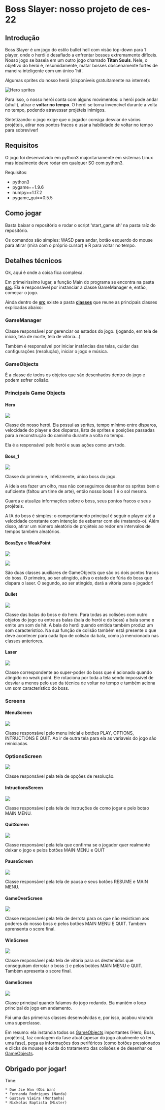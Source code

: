 # Boss Slayer: nosso projeto de ces-22

## Introdução

Boss Slayer é um jogo do estilo bullet hell com visão top-down para 1 player, onde o herói é desafiado a enfrentar bosses extremamente difíceis. Nosso jogo se baseia em um outro jogo chamado **Titan Souls**. Nele, o objetivo do herói é, resumidamente, matar bosses obscenamente fortes de maneira inteligente com um único 'hit'.

Algumas sprites do nosso herói (disponíveis gratuitamente na internet):

![Hero sprites](sprites/TopDownCharacter/Character/Character_Down.png)

Para isso, o nosso herói conta com alguns movimentos: o herói pode andar (uhul!), atirar e **voltar no tempo**. O herói se torna invencível durante a volta no tempo, podendo atravessar projéteis inimigos.

Sintetizando: o jogo exige que o jogador consiga desviar de vários projéteis, atirar nos pontos fracos e usar a habilidade de voltar no tempo para sobreviver!

## Requisitos

O jogo foi desenvolvido em python3 majoritariamente em sistemas Linux mas idealmente deve rodar em qualquer SO com python3.

Requisitos:

* python3
* pygame==1.9.6
* numpy==1.17.2
* pygame_gui==0.5.5

## Como jogar

Basta baixar o repositório e rodar o script 'start_game.sh' na pasta raíz do repositório.

Os comandos são simples: WASD para andar, botão esquerdo do mouse para atirar (mira com o próprio cursor) e R para voltar no tempo.

## Detalhes técnicos

Ok, aqui é onde a coisa fica complexa.

Em primeiríssimo lugar, a função Main do programa se encontra na pasta [**src**](/src). Ela é responsável por instanciar a classe GameManager e, então, começar o jogo.

Ainda dentro de [**src**](/src) existe a pasta [**classes**](/src/classes) que reune as principais classes explicadas abaixo:

### GameManager

Classe responsável por gerenciar os estados do jogo. (jogando, em tela de início, tela de morte, tela de vitória...)

Também é responsável por iniciar instâncias das telas, cuidar das configurações (resolução), iniciar o jogo e música.

### GameObjects

É a classe de todos os objetos que são desenhados dentro do jogo e podem sofrer colisão.

### Principais Game Objects

#### Hero

![](sprites/TopDownCharacter/Character/Character_Left.png)

Classe do nosso herói. Ela possui as sprites, tempo mínimo entre disparos, velocidade do player e dos disparos, lista de sprites e posições passadas para a reconstrução do caminho durante a volta no tempo.

Ela é a responsável pelo herói e suas ações como um todo.

#### Boss_1

![](imgs/boss_1.png)

Classe do primeiro e, infelizmente, único boss do jogo.

A ideia era fazer um olho, mas não conseguimos desenhar os sprites bem o suficiente (faltou um time de arte), então nosso boss 1 é o sol mesmo.

Guarda e atualiza informações sobre o boss, seus pontos fracos e seus projéteis.

A IA do boss é simples: o comportamento principal é seguir o player até a velocidade constante com intenção de esbarrar com ele (matando-o). Além disso, atirar um número aleatório de projéteis ao redor em intervalos de tempos também aleatórios.

#### BossEye e WeakPoint

![](imgs/eye.png) 

![](imgs/weak2.png)

São duas classes auxiliares de GameObjects que são os dois pontos fracos do boss. O primeiro, ao ser atingido, ativa o estado de fúria do boss que dispara o laser. O segundo, ao ser atingido, dará a vitória para o jogador!

#### Bullet

![](imgs/bullet3.png)

Classe das balas do boss e do hero. Para todas as colisões com outro objetos do jogo ou entre as balas (bala do herói e do boss) a bala some e emite um som de hit. A bala do herói quando emitida também produz um som característico. Na sua função de colisão também está presente o que deve acontecer para cada tipo de colisão da bala, como já mencionado nas classes anteriores. 

#### Laser

![](imgs/laser.PNG)

Classe correspondente ao super-poder do boss que é acionado quando atingido no weak point. Ele rotaciona por toda a tela sendo impossível de desviar a menos pelo uso da técnica de voltar no tempo e também aciona um som característico do boss.

### Screens

#### MenuScreen

![](imgs/menu_screen.PNG)

Classe responsável pelo menu inicial e botões PLAY, OPTIONS, INTRUCTIONS E QUIT. Ao ir de outra tela para ela as variaveis do jogo são reiniciadas.

### OptionsScreen

![](imgs/options_screen.PNG)

Classe responsável pela tela de opções de resolução.

#### IntructionsScreen

![](imgs/instructions_screen.PNG)

Classe responsável pela tela de instruções de como jogar e pelo botao MAIN MENU.

#### QuitScreen

![](imgs/quit_screen.PNG)

Classe responsável pela tela que confirma se o jogador quer realmente deixar o jogo e pelos botões MAIN MENU e QUIT

#### PauseScreen

![](imgs/pause_screen.PNG)

Classe responsável pela tela de pausa e seus botões RESUME e MAIN MENU.

#### GameOverScreen

![](imgs/game_over_screen.PNG)

Classe responsável pela tela de derrota para os que não resistiram aos poderes do nosso boss e pelos botões MAIN MENU E QUIT. Também aprensenta o score final.

#### WinScreen

![](imgs/win_screen.PNG)

Classe responsável pela tela de vitória para os destemidos que conseguiram derrotar o boss :) e pelos botões MAIN MENU e QUIT. Também apresenta o score final.

#### GameScreen

![](imgs/game_sreen.PNG)

Classe principal quando falamos do jogo rodando. Ela mantém o loop principal do jogo em andamento.

Foi uma das primeiras classes desenvolvidas e, por isso, acabou virando uma superclasse.

Em resumo: ela instancia todos os [GameObjects](###GameObjects) importantes (Hero, Boss, projéteis), faz contagem da fase atual (apesar do jogo atualmente só ter uma fase), pega as informações dos periféricos (como botões pressionados e clicks de mouse) e cuida do tratamento das colisões e de desenhar os [GameObjects](###GameObjects).


## Obrigado por jogar!

Time:

    * Due Jie Wan (Obi Wan)
    * Fernanda Rodrigues (Nanda)
    * Gustavo Vieira (Montanha)
    * Nickolas Baptista (Mister)
